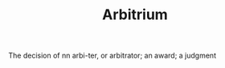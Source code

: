 ---
title: Arbitrium
letter: A
permalink: "/definitions/arbitrium.html"
body: The decision of nn arbi-ter, or arbitrator; an award; a judgment
published_at: '2018-07-07'
source: Black's Law Dictionary
layout: post
---